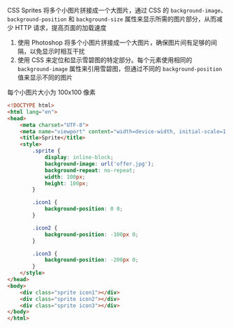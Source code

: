 CSS Sprites 将多个小图片拼接成一个大图片，通过 CSS 的 `background-image`、`background-position` 和 `background-size` 属性来显示所需的图片部分，从而减少 HTTP 请求，提高页面的加载速度

1. 使用 Photoshop 将多个小图片拼接成一个大图片，确保图片间有足够的间隔，以免显示时相互干扰
2. 使用 CSS 来定位和显示雪碧图的特定部分。每个元素使用相同的 `background-image` 属性来引用雪碧图，但通过不同的 `background-position` 值来显示不同的图片

每个小图片大小为 100x100 像素

```HTML
<!DOCTYPE html>
<html lang="en">
<head>
    <meta charset="UTF-8">
    <meta name="viewport" content="width=device-width, initial-scale=1.0">
    <title>Sprite</title>
    <style>
        .sprite {
            display: inline-block;
            background-image: url('offer.jpg');
            background-repeat: no-repeat;
            width: 100px;
            height: 100px;
        }

        .icon1 {
            background-position: 0 0;
        }

        .icon2 {
            background-position: -100px 0;
        }

        .icon3 {
            background-position: -200px 0;
        }
    </style>
</head>
<body>
    <div class="sprite icon1"></div>
    <div class="sprite icon2"></div>
    <div class="sprite icon3"></div>
</body>
</html>
```
